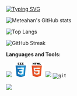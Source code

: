 [![Typing SVG](https://readme-typing-svg.herokuapp.com?multiline=true&width=500&lines=Full-stack+web+developer.++++++++++)](https://git.io/typing-svg)

![Meteahan's GitHub stats](https://github-readme-stats.vercel.app/api?username=metehancelik&show_icons=true&theme=tokyonight)


![Top Langs](https://github-readme-stats.vercel.app/api/top-langs/?username=metehancelik&theme=tokyonight&layout=compact)

![GitHub Streak](https://github-readme-streak-stats.herokuapp.com?user=metehancelik&theme=tokyonight&hide_border=true)



**Languages and Tools:**

<code><img height="40" src="https://raw.githubusercontent.com/shinokada/shinokada/master/assets/javascript.png"></code>
<code><img src="https://raw.githubusercontent.com/devicons/devicon/master/icons/css3/css3-original-wordmark.svg" alt="css3" width="40" height="40"/></code>
<code><img src="https://raw.githubusercontent.com/devicons/devicon/master/icons/html5/html5-original-wordmark.svg" alt="html5" width="40" height="40"/></code>
<code><img height="40" src="https://raw.githubusercontent.com/shinokada/shinokada/master/assets/vim.png"></code>
<code><img src="https://www.vectorlogo.zone/logos/git-scm/git-scm-icon.svg" alt="git" width="40" height="40"/></code>

![](https://komarev.com/ghpvc/?username=metehancelik)
